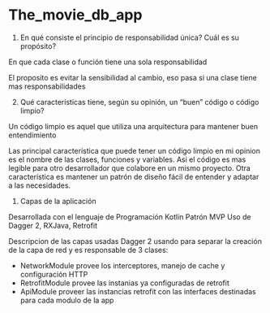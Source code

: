 # The_movie_db_app

1. En qué consiste el principio de responsabilidad única? Cuál es su propósito?

  En que cada clase o función tiene una sola responsabilidad
  
  El proposito es evitar la sensibilidad al cambio, eso pasa si una clase tiene mas responsabilidades  
  
  2. Qué características tiene, según su opinión, un “buen” código o código limpio?
  
  Un código limpio es aquel que utiliza una arquitectura para mantener buen entendimiento
  
  Las principal característica que puede tener un código limpio en mi opinion es el nombre de las clases, funciones y variables. Asi el
  código es mas legible para otro desarrollador que colabore en un mismo proyecto. Otra característica es mantener un patrón de diseño fácil
  de entender y adaptar a las necesidades.

 1. Capas de la aplicación
 
  Desarrollada con el lenguaje de Programación Kotlin
  Patrón MVP
  Uso de Dagger 2, RXJava, Retrofit
  
  Descripcion de las capas usadas 
Dagger 2 usando para separar la creación de la capa de red y es responsable de 3 clases:
-  NetworkModule provee los interceptores, manejo de cache y configuración HTTP
-  RetrofitModule provee las instanias ya configuradas de retrofit
- ApiModule proveer las instancias retrofit con las interfaces destinadas para cada modulo de la app
